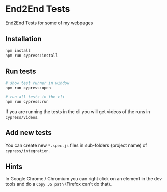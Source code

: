 # End2End Tests

End2End Tests for some of my webpages

## Installation

```bash
npm install
npm run cypress:install
```

## Run tests

```bash
# show test runner in window
npm run cypress:open

# run all tests in the cli
npm run cypress:run
```

If you are running the tests in the cli you will get videos of the runs in `cypress/videos`.

## Add new tests

You can create new `*.spec.js` files in sub-folders (project name) of `cypress/integration`.

## Hints

In Google Chrome / Chromium you can right click on an element in the dev tools and do a `Copy JS path` (Firefox can't do that).
